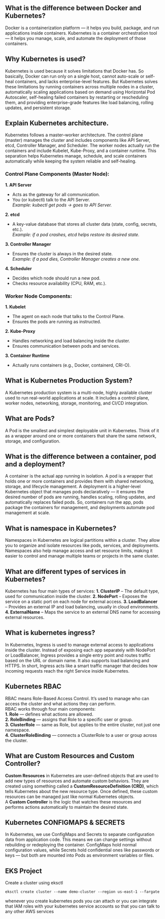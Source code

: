 ## What is the difference between Docker and Kubernetes?
Docker is a containerization platform — it helps you build, package, and run applications inside containers. Kubernetes is a container orchestration tool — it helps you manage, scale, and automate the deployment of those containers.

## Why Kubernetes is used?
Kubernetes is used because it solves limitations that Docker has. So basically, Docker can run only on a single host, cannot auto-scale or self-heal containers, and lacks enterprise-level features. But Kubernetes solves these limitations by running containers across multiple nodes in a cluster, automatically scaling applications based on demand using Horizontal Pod Autoscaler, self-healing failed containers by restarting or rescheduling them, and providing enterprise-grade features like load balancing, rolling updates, and persistent storage.  

## Explain Kubernetes architecture.  
Kubernetes follows a master–worker architecture. The control plane (master) manages the cluster and includes components like API Server, etcd, Controller Manager, and Scheduler. The worker nodes actually run the containers and include Kubelet, Kube-Proxy, and a container runtime. This separation helps Kubernetes manage, schedule, and scale containers automatically while keeping the system reliable and self-healing.

### Control Plane Components (Master Node):

**1. API Server**
- Acts as the gateway for all communication.  
- You (or kubectl) talk to the API Server.  
*Example: kubectl get pods → goes to API Server.*  

**2. etcd**
- A key-value database that stores all cluster data (state, config, secrets, etc.).  
*Example: if a pod crashes, etcd helps restore its desired state.*

**3. Controller Manager**
- Ensures the cluster is always in the desired state.  
*Example: if a pod dies, Controller Manager creates a new one.*

**4. Scheduler**
- Decides which node should run a new pod.  
- Checks resource availability (CPU, RAM, etc.).

### Worker Node Components:

**1. Kubelet**
- The agent on each node that talks to the Control Plane.  
- Ensures the pods are running as instructed.

**2. Kube-Proxy**
- Handles networking and load balancing inside the cluster.  
- Ensures communication between pods and services.

**3. Container Runtime**
- Actually runs containers (e.g., Docker, containerd, CRI-O).

## What is Kubernetes Production System?
A Kubernetes production system is a multi-node, highly available cluster used to run real-world applications at scale. It includes a control plane, worker nodes, networking, storage, monitoring, and CI/CD integration.  

## What are Pods?
A Pod is the smallest and simplest deployable unit in Kubernetes.
Think of it as a wrapper around one or more containers that share the same network, storage, and configuration.  

## What is the difference between a container, pod and a deployment?
A container is the actual app running in isolation. A pod is a wrapper that holds one or more containers and provides them with shared networking, storage, and lifecycle management. A deployment is a higher-level Kubernetes object that manages pods declaratively — it ensures the desired number of pods are running, handles scaling, rolling updates, and automatically replaces failed pods. So, containers run the app, pods package the containers for management, and deployments automate pod management at scale.

## What is namespace in Kubernetes?
Namespaces in Kubernetes are logical partitions within a cluster. They allow you to organize and isolate resources like pods, services, and deployments. Namespaces also help manage access and set resource limits, making it easier to control and manage multiple teams or projects in the same cluster.

## What are different types of services in Kubernetes?
Kubernetes has four main types of services:
**1. ClusterIP** – The default type, used for communication inside the cluster.
**2. NodePort** – Exposes the service on a static port on each node for external access.
**3. LoadBalancer** – Provides an external IP and load balancing, usually in cloud environments.
**4. ExternalName** – Maps the service to an external DNS name for accessing external resources.  

## What is kubernetes ingress?
In Kubernetes, Ingress is used to manage external access to applications inside the cluster. Instead of exposing each app separately with NodePort or LoadBalancer, Ingress provides a single entry point and routes traffic based on the URL or domain name. It also supports load balancing and HTTPS. In short, Ingress acts like a smart traffic manager that decides how incoming requests reach the right Service inside Kubernetes.

## Kubernetes RBAC
RBAC means Role-Based Access Control. It’s used to manage who can access the cluster and what actions they can perform.  
RBAC works through four main components:  
**1. Role** — defines what actions are allowed.  
**2. RoleBinding** — assigns that Role to a specific user or group.  
**3. ClusterRole** — same as Role, but applies to the entire cluster, not just one namespace.  
**4. ClusterRoleBinding** — connects a ClusterRole to a user or group across the cluster.

## What are Custom Resources and Custom Controller?
**Custom Resources** in Kubernetes are user-defined objects that are used to add new types of resources and automate custom behaviors. They are created using something called a **CustomResourceDefinition (CRD)**, which tells Kubernetes about the new resource type. Once defined, these custom resources can be managed just like normal Kubernetes objects.  
A **Custom Controller** is the logic that watches these resources and performs actions automatically to maintain the desired state.

## Kubernetes CONFIGMAPS & SECRETS
In Kubernetes, we use ConfigMaps and Secrets to separate configuration data from application code.
This means we can change settings without rebuilding or redeploying the container.
ConfigMaps hold normal configuration values, while Secrets hold confidential ones like passwords or keys — but both are mounted into Pods as environment variables or files.

## EKS Project
Create a cluster using eksctl
```
eksctl create cluster --name demo-cluster --region us-east-1 --fargate
```
whenever you create kubernetes
pods you can attach or you can integrate that IAM roles with your kubernetes
service accounts so that you can talk to any other AWS services